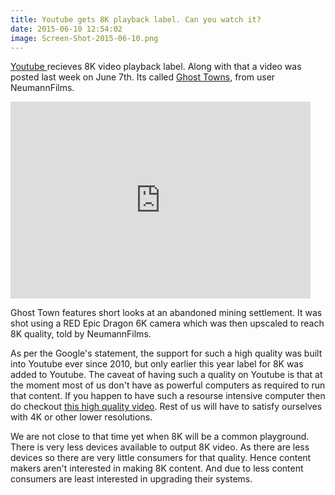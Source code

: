 ```yaml
---
title: Youtube gets 8K playback label. Can you watch it?
date: 2015-06-10 12:54:02
image: Screen-Shot-2015-06-10.png
---
```


<p class="intro"><span class="dropcap"><a href="http://www.youtube.com">Y</a></span><a href="http://www.youtube.com">outube </a>recieves 8K video playback label. Along with that a video was posted last week on June 7th. Its called <a href="https://www.youtube.com/watch?v=sLprVF6d7Ug">Ghost Towns</a>, from user NeumannFilms.</p>

<iframe width="480" height="315" src="https://www.youtube.com/embed/sLprVF6d7Ug" frameborder="0" allowfullscreen align="middle"></iframe>

<p>Ghost Town features short looks at an abandoned mining settlement. It was shot using a RED Epic Dragon 6K camera which was then upscaled to reach 8K quality, told by NeumannFilms.</p>



<p>As per the Google's statement, the support for such a high quality was built into Youtube ever since 2010, but only earlier this year label for 8K was added to Youtube. The caveat of having such a quality on Youtube is that at the moment most of us don't have as powerful computers as required to run that content. If you happen to have such a resourse intensive computer then do checkout <a href="https://www.youtube.com/watch?v=sLprVF6d7Ug">this high quality video</a>. Rest of us will have to satisfy ourselves with 4K or other lower resolutions.</p>

<p>We are not close to that time yet when 8K will be a common playground. There is very less devices available to output 8K video. As there are less devices so there are very little consumers for that quality. Hence content makers aren't interested in making 8K content. And due to less content consumers are least interested in upgrading their systems.</p>